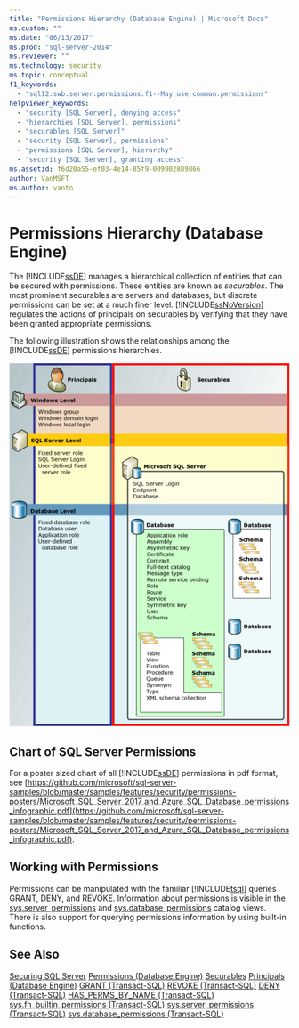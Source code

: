 ```yaml
---
title: "Permissions Hierarchy (Database Engine) | Microsoft Docs"
ms.custom: ""
ms.date: "06/13/2017"
ms.prod: "sql-server-2014"
ms.reviewer: ""
ms.technology: security
ms.topic: conceptual
f1_keywords: 
  - "sql12.swb.server.permissions.f1--May use common.permissions"
helpviewer_keywords: 
  - "security [SQL Server], denying access"
  - "hierarchies [SQL Server], permissions"
  - "securables [SQL Server]"
  - "security [SQL Server], permissions"
  - "permissions [SQL Server], hierarchy"
  - "security [SQL Server], granting access"
ms.assetid: f6d20a55-ef03-4e14-85f9-009902889866
author: VanMSFT
ms.author: vanto
---
```

# Permissions Hierarchy (Database Engine)
  The [!INCLUDE[ssDE](../../../includes/ssde-md.md)] manages a hierarchical collection of entities that can be secured with permissions. These entities are known as *securables*. The most prominent securables are servers and databases, but discrete permissions can be set at a much finer level. [!INCLUDE[ssNoVersion](../../includes/ssnoversion-md.md)] regulates the actions of principals on securables by verifying that they have been granted appropriate permissions.

 The following illustration shows the relationships among the [!INCLUDE[ssDE](../../../includes/ssde-md.md)] permissions hierarchies.

 ![Diagram of Database Engine permissions hierarchies](../../database-engine/media/wj-security-layers.gif "Diagram of Database Engine permissions hierarchies")

## Chart of SQL Server Permissions
 For a poster sized chart of all [!INCLUDE[ssDE](../../../includes/ssde-md.md)] permissions in pdf format, see [https://github.com/microsoft/sql-server-samples/blob/master/samples/features/security/permissions-posters/Microsoft_SQL_Server_2017_and_Azure_SQL_Database_permissions_infographic.pdf](https://github.com/microsoft/sql-server-samples/blob/master/samples/features/security/permissions-posters/Microsoft_SQL_Server_2017_and_Azure_SQL_Database_permissions_infographic.pdf).

## Working with Permissions
 Permissions can be manipulated with the familiar [!INCLUDE[tsql](../../includes/tsql-md.md)] queries GRANT, DENY, and REVOKE. Information about permissions is visible in the [sys.server_permissions](/sql/relational-databases/system-catalog-views/sys-server-permissions-transact-sql) and [sys.database_permissions](/sql/relational-databases/system-catalog-views/sys-database-permissions-transact-sql) catalog views. There is also support for querying permissions information by using built-in functions.

## See Also
 [Securing SQL Server](securing-sql-server.md) 
 [Permissions &#40;Database Engine&#41;](permissions-database-engine.md) 
 [Securables](securables.md) 
 [Principals &#40;Database Engine&#41;](authentication-access/principals-database-engine.md) 
 [GRANT &#40;Transact-SQL&#41;](/sql/t-sql/statements/grant-transact-sql) 
 [REVOKE &#40;Transact-SQL&#41;](/sql/t-sql/statements/revoke-transact-sql) 
 [DENY &#40;Transact-SQL&#41;](/sql/t-sql/statements/deny-transact-sql) 
 [HAS_PERMS_BY_NAME &#40;Transact-SQL&#41;](/sql/t-sql/functions/has-perms-by-name-transact-sql) 
 [sys.fn_builtin_permissions &#40;Transact-SQL&#41;](/sql/relational-databases/system-functions/sys-fn-builtin-permissions-transact-sql) 
 [sys.server_permissions &#40;Transact-SQL&#41;](/sql/relational-databases/system-catalog-views/sys-server-permissions-transact-sql) 
 [sys.database_permissions &#40;Transact-SQL&#41;](/sql/relational-databases/system-catalog-views/sys-database-permissions-transact-sql)


